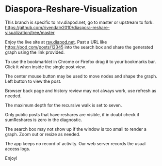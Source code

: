 Diaspora-Reshare-Visualization 
==============================

This branch is specific to rsv.diapod.net, go to master or upstream to fork. https://github.com/rivendale2010/diaspora-reshare-visualization/tree/master

Enjoy the live site at [rsv.diapod.net](http://rsv.diapod.net). Past a URL like https://pod.com/posts/12345 into the search box and share the generated graph using the link provided.  

To use the bookmarklet in Chrome or Firefox drag it to your bookmarks bar. Click it when inside the single post view.   

The center mouse button may be used to move nodes and shape the graph. Left button to view the post. 

Browser back page and history review may not always work, use refresh as needed.   

The maximum depth for the recursive walk is set to seven. 

Only public posts that have  reshares are visible, if in doubt check if sumReshares is zero in the diagnostic.  

The search box may not show up if the window is too small to render a graph. Zoom out or resize as needed. 

The app keeps no record of activity. Our web server records the usual access logs.  

Enjoy!
   

